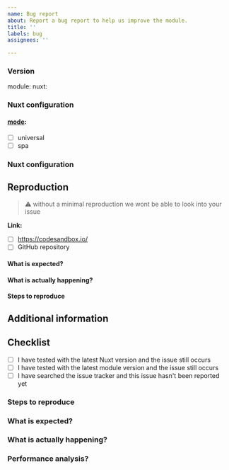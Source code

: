 ```yaml
---
name: Bug report
about: Report a bug report to help us improve the module.
title: ''
labels: bug
assignees: ''

---
```


### Version
module: <!-- ex: 5.9.0 -->
nuxt: <!-- ex: 2.0.0 -->

### Nuxt configuration
#### [mode](https://nuxtjs.org/api/configuration-mode): <!--universal is the default -->
 - [ ] universal
 - [ ] spa

### Nuxt configuration
<!--
    If relevant, please include the configuration you are using for this module.
    For example:
```
```
-->

## Reproduction
> :warning: without a minimal reproduction we wont be able to look into your issue

**Link:** 
- [ ] https://codesandbox.io/
- [ ] GitHub repository

#### What is expected?
#### What is actually happening?
#### Steps to reproduce
## Additional information
## Checklist
* [ ]  I have tested with the latest Nuxt version and the issue still occurs
* [ ]  I have tested with the latest module version and the issue still occurs
* [ ]  I have searched the issue tracker and this issue hasn't been reported yet

### Steps to reproduce


### What is expected?


### What is actually happening?
<!-- Add any other context or screenshots about the feature request here. -->

### Performance analysis?
<!-- Add any performance metrics or regressions here -->
